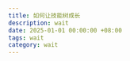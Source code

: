 ```yaml
---
title: 如何让技能树成长
description: wait
date: 2025-01-01 00:00:00 +08:00
tags: wait
category: wait
---
```

